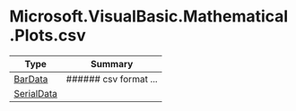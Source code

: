 ﻿
# Microsoft.VisualBasic.Mathematical.Plots.csv

|Type|Summary|
|----|-------|
|[BarData](./BarData.md)|###### csv format ...|
|[SerialData](./SerialData.md)||

